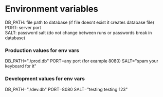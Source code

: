 # Environment variables  
DB_PATH: file path to database (if file doesnt exist it creates database file)  
PORT: server port  
SALT: password salt (do not change between runs or passwords break in database)

### Production values for env vars
DB_PATH="./prod.db"
PORT=any port (for example 8080)
SALT="spam your keyboard for it"

### Development values for env vars
DB_PATH="./dev.db"
PORT=8080
SALT="testing testing 123"